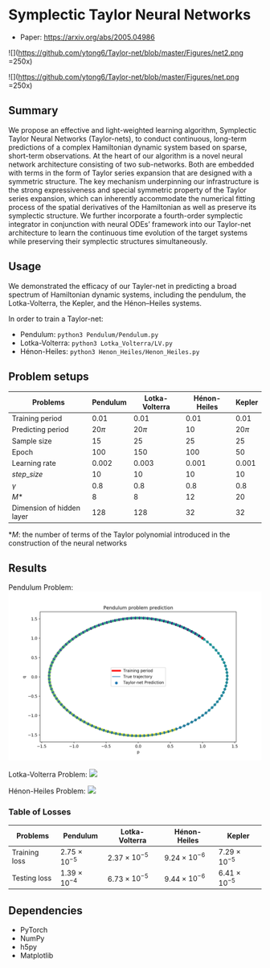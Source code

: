 # Symplectic Taylor Neural Networks
* Paper: https://arxiv.org/abs/2005.04986

![](https://github.com/ytong6/Taylor-net/blob/master/Figures/net2.png =250x)

![](https://github.com/ytong6/Taylor-net/blob/master/Figures/net.png =250x)





## Summary
We propose an effective and light-weighted learning algorithm, Symplectic Taylor Neural Networks (Taylor-nets), to conduct continuous, long-term predictions of a complex Hamiltonian dynamic system based on sparse, short-term observations. At the heart of our algorithm is a novel neural network architecture consisting of two sub-networks. Both are embedded with terms in the form of Taylor series expansion that are designed with a symmetric structure. The key mechanism underpinning our infrastructure is the strong expressiveness and special symmetric property of the Taylor series expansion, which can inherently accommodate the numerical fitting process of the spatial derivatives of the Hamiltonian as well as preserve its symplectic structure. We further incorporate a fourth-order symplectic integrator in conjunction with neural ODEs’ framework into our Taylor-net architecture to learn the continuous time evolution of the target systems while preserving their symplectic structures simultaneously. 

## Usage
We demonstrated the efficacy of our Tayler-net in predicting a broad spectrum of Hamiltonian dynamic systems, including the pendulum, the Lotka-Volterra, the Kepler, and the Hénon–Heiles systems.

In order to train a Taylor-net:
* Pendulum: `python3 Pendulum/Pendulum.py`
* Lotka-Volterra: `python3 Lotka_Volterra/LV.py`
* Hénon-Heiles: `python3 Henon_Heiles/Henon_Heiles.py`

## Problem setups

| Problems      | Pendulum      | Lotka-Volterra| Hénon-Heiles | Kepler |
| ------------- | ------------- | ------------- |------------- |------------- |
| Training period | 0.01  | 0.01  | 0.01  | 0.01 |
| Predicting period | 20$\pi$  | 20$\pi$  | 10  | 20$\pi$  |
| Sample size  | 15  | 25  | 25  | 25  |
| Epoch  | 100  | 150  | 100  | 50  |
| Learning rate  | 0.002  | 0.003  | 0.001  | 0.001  |
| $step\_size$  | 10  | 10  | 10  | 10  |
| $\gamma$  | 0.8  | 0.8  | 0.8  | 0.8  |
| $M$*  | 8  | 8  | 12  | 20  |
| Dimension of hidden layer  | 128  | 128  | 32  | 32  |

*$M$: the number of terms of the Taylor polynomial introduced in the construction of the neural networks

## Results

Pendulum Problem:
![](https://github.com/ytong6/Taylor-net/blob/master/Figures/Figure_Pend.png)

Lotka-Volterra Problem:
![](https://github.com/ytong6/Taylor-net/blob/master/Figures/LV.png)

Hénon-Heiles Problem:
![](https://github.com/ytong6/Taylor-net/blob/master/Figures/HH.png)

### Table of Losses
| Problems      | Pendulum      | Lotka-Volterra| Hénon-Heiles | Kepler |
| ------------- | ------------- | ------------- |------------- |------------- |
| Training loss | $2.75$ $\times$ $10^{-5}$  | $2.37$ $\times$ $10^{-5}$  | $9.24$ $\times$ $10^{-6}$  | $7.29$ $\times$ $10^{-5}$ |
| Testing loss | $1.39$ $\times$ $10^{-4}$  | $6.73$ $\times$ $10^{-5}$  | $9.44$ $\times$ $10^{-6}$  | $6.41$ $\times$ $10^{-5}$  |

## Dependencies
* PyTorch
* NumPy
* h5py
* Matplotlib
